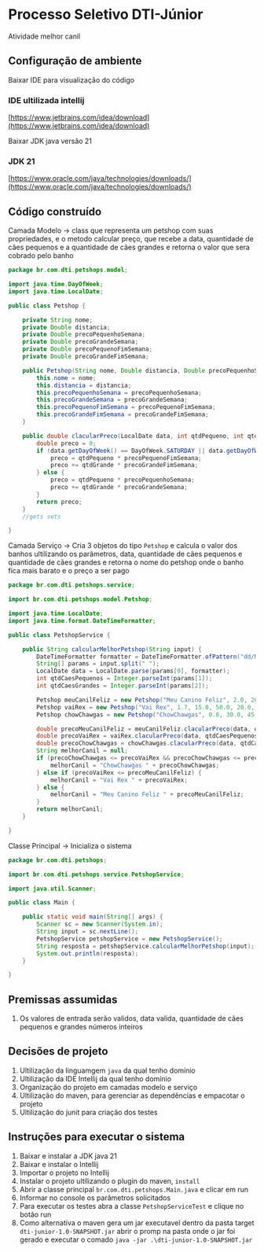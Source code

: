 # Processo Seletivo DTI-Júnior
Atividade melhor canil

## Configuração de ambiente
Baixar IDE para visualização do código

### IDE ultilizada intellij
[https://www.jetbrains.com/idea/download](https://www.jetbrains.com/idea/download)

Baixar JDK java versão 21
### JDK 21
[https://www.oracle.com/java/technologies/downloads/](https://www.oracle.com/java/technologies/downloads/)

## Código construído

Camada Modelo -> class que representa um petshop com suas propriedades, e o metodo calcular preço, que recebe a data, quantidade de cães pequenos e a quantidade de cães grandes e retorna o valor que sera cobrado pelo banho 
```java
package br.com.dti.petshops.model;

import java.time.DayOfWeek;
import java.time.LocalDate;

public class Petshop {

    private String nome;
    private Double distancia;
    private Double precoPequenhoSemana;
    private Double precoGrandeSemana;
    private Double precoPequenoFimSemana;
    private Double precoGrandeFimSemana;

    public Petshop(String nome, Double distancia, Double precoPequenhoSemana, Double precoGrandeSemana, Double precoPequenoFimSemana, Double precoGrandeFimSemana) {
        this.nome = nome;
        this.distancia = distancia;
        this.precoPequenhoSemana = precoPequenhoSemana;
        this.precoGrandeSemana = precoGrandeSemana;
        this.precoPequenoFimSemana = precoPequenoFimSemana;
        this.precoGrandeFimSemana = precoGrandeFimSemana;
    }

    public double clacularPreco(LocalDate data, int qtdPequeno, int qtdGrande) {
        double preco = 0;
        if (data.getDayOfWeek() == DayOfWeek.SATURDAY || data.getDayOfWeek() == DayOfWeek.SUNDAY) {
            preco = qtdPequeno * precoPequenoFimSemana;
            preco += qtdGrande * precoGrandeFimSemana;
        } else {
            preco = qtdPequeno * precoPequenhoSemana;
            preco += qtdGrande * precoGrandeSemana;
        }
        return preco;
    }
    //gets sets

}
```

Camada Serviço -> Cria 3 objetos do tipo ```Petshop``` e calcula o valor dos banhos ultilizando os parâmetros, data, quantidade de cães pequenos e quantidade de cães grandes e retorna o nome do petshop onde o banho fica mais barato e o preço a ser pago  
```java
package br.com.dti.petshops.service;

import br.com.dti.petshops.model.Petshop;

import java.time.LocalDate;
import java.time.format.DateTimeFormatter;

public class PetshopService {

    public String calcularMelhorPetshop(String input) {
        DateTimeFormatter formatter = DateTimeFormatter.ofPattern("dd/MM/yyyy");
        String[] params = input.split(" ");
        LocalDate data = LocalDate.parse(params[0], formatter);
        int qtdCaesPequenos = Integer.parseInt(params[1]);
        int qtdCaesGrandes = Integer.parseInt(params[2]);

        Petshop meuCanilFeliz = new Petshop("Meu Canino Feliz", 2.0, 20.0, 24.0, 40.0, 48.0);
        Petshop vaiRex = new Petshop("Vai Rex", 1.7, 15.0, 50.0, 20.0, 55.0);
        Petshop chowChawgas = new Petshop("ChowChawgas", 0.8, 30.0, 45.0, 30.0, 45.0);

        double precoMeuCanilFeliz = meuCanilFeliz.clacularPreco(data, qtdCaesPequenos, qtdCaesGrandes);
        double precoVaiRex = vaiRex.clacularPreco(data, qtdCaesPequenos, qtdCaesGrandes);
        double precoChowChawgas = chowChawgas.clacularPreco(data, qtdCaesPequenos, qtdCaesGrandes);
        String melhorCanil = null;
        if (precoChowChawgas <= precoVaiRex && precoChowChawgas <= precoMeuCanilFeliz) {
            melhorCanil = "ChowChawgas " + precoChowChawgas;
        } else if (precoVaiRex <= precoMeuCanilFeliz) {
            melhorCanil = "Vai Rex " + precoVaiRex;
        } else {
            melhorCanil = "Meu Canino Feliz " + precoMeuCanilFeliz;
        }
        return melhorCanil;
    }

}

```
Classe Principal -> Inicializa o sistema
```java
package br.com.dti.petshops;

import br.com.dti.petshops.service.PetshopService;

import java.util.Scanner;

public class Main {

    public static void main(String[] args) {
        Scanner sc = new Scanner(System.in);
        String input = sc.nextLine();
        PetshopService petshopService = new PetshopService();
        String resposta = petshopService.calcularMelhorPetshop(input);
        System.out.println(resposta);
    }

}
```

## Premissas assumidas
1. Os valores de entrada serão validos, data valida, quantidade de cães pequenos e grandes números inteiros

## Decisões de projeto
1. Ultilização da linguamgem ```java``` da qual tenho domínio 
2. Ultilização da IDE Intellij da qual tenho domínio
3. Organização do projeto em camadas modelo e serviço 
4. Ultilização do maven, para gerenciar as dependências e empacotar o projeto
5. Ultilização do junit para criação dos testes

## Instruções para executar o sistema
1. Baixar e instalar a JDK java 21
2. Baixar e instalar o Intellij
3. Importar o projeto no Intellij
4. Instalar o projeto ultilizando o plugin do maven, ```install```
5. Abrir a classe principal ```br.com.dti.petshops.Main.java``` e clicar em run 
6. Informar no console os parâmetros solicitados
7. Para executar os testes abra a classe ```PetshopServiceTest``` e clique no botão run
8. Como alternativa o maven gera um jar executavel dentro da pasta target ```dti-junior-1.0-SNAPSHOT.jar``` abrir o promp na pasta onde o jar foi gerado e executar o comado ```java -jar .\dti-junior-1.0-SNAPSHOT.jar``` 
